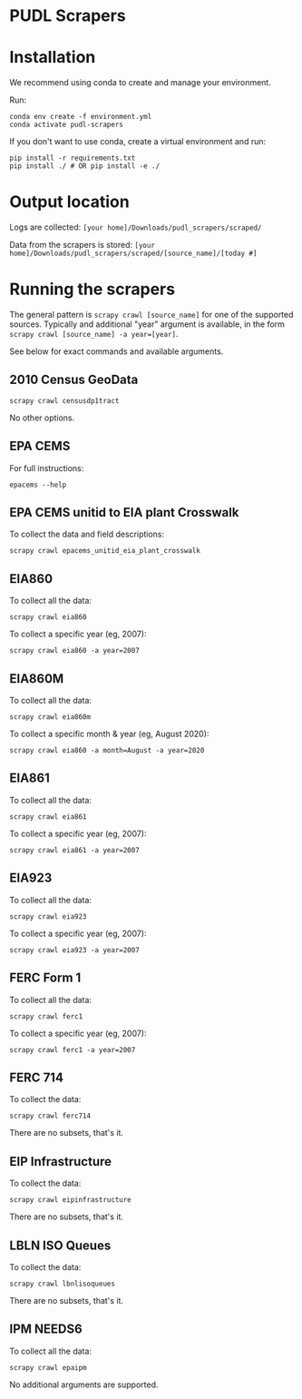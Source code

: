 # PUDL Scrapers

# Installation

We recommend using conda to create and manage your environment.

Run:
```
conda env create -f environment.yml
conda activate pudl-scrapers
```

If you don't want to use conda, create a virtual environment and run:

```
pip install -r requirements.txt
pip install ./ # OR pip install -e ./
```

# Output location

Logs are collected:
`[your home]/Downloads/pudl_scrapers/scraped/`

Data from the scrapers is stored:
`[your home]/Downloads/pudl_scrapers/scraped/[source_name]/[today #]`


# Running the scrapers

The general pattern is `scrapy crawl [source_name]` for one of the supported
sources.  Typically and additional "year" argument is available, in the form
`scrapy crawl [source_name] -a year=[year]`.

See below for exact commands and available arguments.

## 2010 Census GeoData

`scrapy crawl censusdp1tract`

No other options.

## EPA CEMS

For full instructions:

`epacems --help`

## EPA CEMS unitid to EIA plant Crosswalk

 To collect the data and field descriptions:

 `scrapy crawl epacems_unitid_eia_plant_crosswalk`

## EIA860

To collect all the data:

`scrapy crawl eia860`

To collect a specific year (eg, 2007):

`scrapy crawl eia860 -a year=2007`


## EIA860M

To collect all the data:

`scrapy crawl eia860m`

To collect a specific month & year (eg, August 2020):

`scrapy crawl eia860 -a month=August -a year=2020`


## EIA861

To collect all the data:

`scrapy crawl eia861`

To collect a specific year (eg, 2007):

`scrapy crawl eia861 -a year=2007`


## EIA923

To collect all the data:

`scrapy crawl eia923`

To collect a specific year (eg, 2007):

`scrapy crawl eia923 -a year=2007`


## FERC Form 1

To collect all the data:

`scrapy crawl ferc1`

To collect a specific year (eg, 2007):

`scrapy crawl ferc1 -a year=2007`

## FERC 714
To collect the data:

`scrapy crawl ferc714`

There are no subsets, that's it.

## EIP Infrastructure
To collect the data:

`scrapy crawl eipinfrastructure`

There are no subsets, that's it.

## LBLN ISO Queues
To collect the data:

`scrapy crawl lbnlisoqueues`

There are no subsets, that's it.


## IPM NEEDS6

To collect all the data:

`scrapy crawl epaipm`

No additional arguments are supported.
